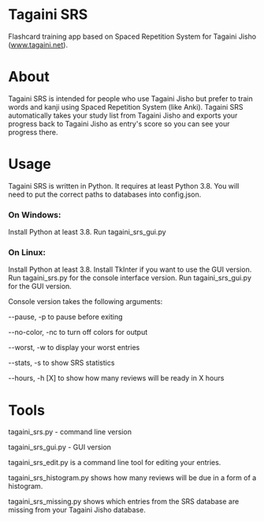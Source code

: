 # Tagaini SRS
Flashcard training app based on Spaced Repetition System for Tagaini Jisho (www.tagaini.net).

# About
Tagaini SRS is intended for people who use Tagaini Jisho but prefer to train words and kanji using Spaced Repetition System (like Anki). Tagaini SRS automatically takes your study list from Tagaini Jisho and exports your progress back to Tagaini Jisho as entry's score so you can see your progress there.

# Usage
Tagaini SRS is written in Python. It requires at least Python 3.8.
You will need to put the correct paths to databases into config.json.

### On Windows:
Install Python at least 3.8.
Run tagaini_srs_gui.py

### On Linux:
Install Python at least 3.8. Install TkInter if you want to use the GUI version.
Run tagaini_srs.py for the console interface version. 
Run tagaini_srs_gui.py for the GUI version.

Console version takes the following arguments:

--pause, -p to pause before exiting

--no-color, -nc to turn off colors for output

--worst, -w to display your worst entries

--stats, -s to show SRS statistics

--hours, -h [X] to show how many reviews will be ready in X hours

# Tools
tagaini_srs.py - command line version

tagaini_srs_gui.py - GUI version

tagaini_srs_edit.py is a command line tool for editing your entries.

tagaini_srs_histogram.py shows how many reviews will be due in a form of a histogram.

tagaini_srs_missing.py shows which entries from the SRS database are missing from your Tagaini Jisho database.
